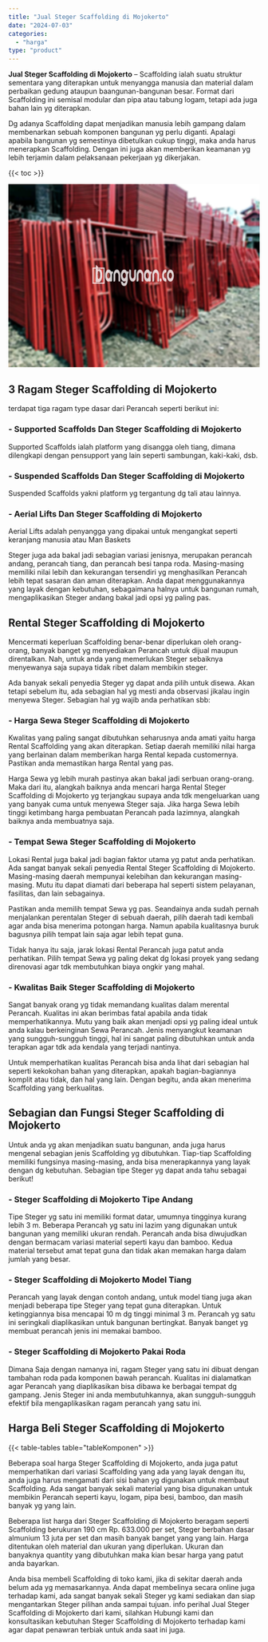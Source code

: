 ```yaml
---
title: "Jual Steger Scaffolding di Mojokerto"
date: "2024-07-03"
categories: 
  - "harga"
type: "product"
---
```


**Jual Steger Scaffolding di Mojokerto** – Scaffolding ialah suatu struktur sementara yang diterapkan untuk menyangga manusia dan material dalam perbaikan gedung ataupun baangunan-bangunan besar. Format dari Scaffolding ini semisal modular dan pipa atau tabung logam, tetapi ada juga bahan lain yg diterapkan.

Dg adanya Scaffolding dapat menjadikan manusia lebih gampang dalam membenarkan sebuah komponen bangunan yg perlu diganti. Apalagi apabila bangunan yg semestinya dibetulkan cukup tinggi, maka anda harus menerapkan Scaffolding. Dengan ini juga akan memberikan keamanan yg lebih terjamin dalam pelaksanaan pekerjaan yg dikerjakan.

{{< toc >}}

![Jual Steger Scaffolding di Mojokerto](/images/sewa-scaffolding-steger-08.png)

## 3 Ragam Steger Scaffolding di Mojokerto

terdapat tiga ragam type dasar dari Perancah seperti berikut ini:

### \- Supported Scaffolds Dan Steger Scaffolding di Mojokerto

Supported Scaffolds ialah platform yang disangga oleh tiang, dimana dilengkapi dengan pensupport yang lain seperti sambungan, kaki-kaki, dsb.

### \- Suspended Scaffolds Dan Steger Scaffolding di Mojokerto

Suspended Scaffolds yakni platform yg tergantung dg tali atau lainnya.

### \- Aerial Lifts Dan Steger Scaffolding di Mojokerto

Aerial Lifts adalah penyangga yang dipakai untuk mengangkat seperti keranjang manusia atau Man Baskets

Steger juga ada bakal jadi sebagian variasi jenisnya, merupakan perancah andang, perancah tiang, dan perancah besi tanpa roda. Masing-masing memiliki nilai lebih dan kekurangan tersendiri yg menghasilkan Perancah lebih tepat sasaran dan aman diterapkan. Anda dapat menggunakannya yang layak dengan kebutuhan, sebagaimana halnya untuk bangunan rumah, mengaplikasikan Steger andang bakal jadi opsi yg paling pas.

## Rental Steger Scaffolding di Mojokerto

Mencermati keperluan Scaffolding benar-benar diperlukan oleh orang-orang, banyak banget yg menyediakan Perancah untuk dijual maupun direntalkan. Nah, untuk anda yang memerlukan Steger sebaiknya menyewanya saja supaya tidak ribet dalam membikin steger.

Ada banyak sekali penyedia Steger yg dapat anda pilih untuk disewa. Akan tetapi sebelum itu, ada sebagian hal yg mesti anda observasi jikalau ingin menyewa Steger. Sebagian hal yg wajib anda perhatikan sbb:

### \- Harga Sewa Steger Scaffolding di Mojokerto

Kwalitas yang paling sangat dibutuhkan seharusnya anda amati yaitu harga Rental Scaffolding yang akan diterapkan. Setiap daerah memiliki nilai harga yang berlainan dalam memberikan harga Rental kepada customernya. Pastikan anda memastikan harga Rental yang pas.

Harga Sewa yg lebih murah pastinya akan bakal jadi serbuan orang-orang. Maka dari itu, alangkah baiknya anda mencari harga Rental Steger Scaffolding di Mojokerto yg terjangkau supaya anda tdk mengeluarkan uang yang banyak cuma untuk menyewa Steger saja. Jika harga Sewa lebih tinggi ketimbang harga pembuatan Perancah pada lazimnya, alangkah baiknya anda membuatnya saja.

### \- Tempat Sewa Steger Scaffolding di Mojokerto

Lokasi Rental juga bakal jadi bagian faktor utama yg patut anda perhatikan. Ada sangat banyak sekali penyedia Rental Steger Scaffolding di Mojokerto. Masing-masing daerah mempunyai kelebihan dan kekurangan masing-masing. Mutu itu dapat diamati dari beberapa hal seperti sistem pelayanan, fasilitas, dan lain sebagainya.

Pastikan anda memilih tempat Sewa yg pas. Seandainya anda sudah pernah menjalankan perentalan Steger di sebuah daerah, pilih daerah tadi kembali agar anda bisa menerima potongan harga. Namun apabila kualitasnya buruk bagusnya pilih tempat lain saja agar lebih tepat guna.

Tidak hanya itu saja, jarak lokasi Rental Perancah juga patut anda perhatikan. Pilih tempat Sewa yg paling dekat dg lokasi proyek yang sedang direnovasi agar tdk membutuhkan biaya ongkir yang mahal.

### \- Kwalitas Baik Steger Scaffolding di Mojokerto

Sangat banyak orang yg tidak memandang kualitas dalam merental Perancah. Kualitas ini akan berimbas fatal apabila anda tidak memperhatikannya. Mutu yang baik akan menjadi opsi yg paling ideal untuk anda kalau berkeinginan Sewa Perancah. Jenis menyangkut keamanan yang sungguh-sungguh tinggi, hal ini sangat paling dibutuhkan untuk anda terapkan agar tdk ada kendala yang terjadi nantinya.

Untuk memperhatikan kualitas Perancah bisa anda lihat dari sebagian hal seperti kekokohan bahan yang diterapkan, apakah bagian-bagiannya komplit atau tidak, dan hal yang lain. Dengan begitu, anda akan menerima Scaffolding yang berkualitas.

## Sebagian dan Fungsi Steger Scaffolding di Mojokerto

Untuk anda yg akan menjadikan suatu bangunan, anda juga harus mengenal sebagian jenis Scaffolding yg dibutuhkan. Tiap-tiap Scaffolding memiliki fungsinya masing-masing, anda bisa menerapkannya yang layak dengan dg kebutuhan. Sebagian tipe Steger yg dapat anda tahu sebagai berikut!

### \- Steger Scaffolding di Mojokerto Tipe Andang

Tipe Steger yg satu ini memiliki format datar, umumnya tingginya kurang lebih 3 m. Beberapa Perancah yg satu ini lazim yang digunakan untuk bangunan yang memiliki ukuran rendah. Perancah anda bisa diwujudkan dengan bermacam variasi material seperti kayu dan bamboo. Kedua material tersebut amat tepat guna dan tidak akan memakan harga dalam jumlah yang besar.

### \- Steger Scaffolding di Mojokerto Model Tiang

Perancah yang layak dengan contoh andang, untuk model tiang juga akan menjadi beberapa tipe Steger yang tepat guna diterapkan. Untuk ketinggiannya bisa mencapai 10 m dg tinggi minimal 3 m. Perancah yg satu ini seringkali diaplikasikan untuk bangunan bertingkat. Banyak banget yg membuat perancah jenis ini memakai bamboo.

### \- Steger Scaffolding di Mojokerto Pakai Roda

Dimana Saja dengan namanya ini, ragam Steger yang satu ini dibuat dengan tambahan roda pada komponen bawah perancah. Kualitas ini dialamatkan agar Perancah yang diaplikasikan bisa dibawa ke berbagai tempat dg gampang. Jenis Steger ini anda membutuhkannya, akan sungguh-sungguh efektif bila mengaplikasikan ragam perancah yang satu ini.

## Harga Beli Steger Scaffolding di Mojokerto

{{< table-tables table="tableKomponen" >}}

Beberapa soal harga Steger Scaffolding di Mojokerto, anda juga patut memperhatikan dari variasi Scaffolding yang ada yang layak dengan itu, anda juga harus mengamati dari sisi bahan yg digunakan untuk membaut Scaffolding. Ada sangat banyak sekali material yang bisa digunakan untuk membikin Perancah seperti kayu, logam, pipa besi, bamboo, dan masih banyak yg yang lain.

Beberapa list harga dari Steger Scaffolding di Mojokerto beragam seperti Scaffolding berukuran 190 cm Rp. 633.000 per set, Steger berbahan dasar almunium 13 juta per set dan masih banyak banget yang yang lain. Harga ditentukan oleh material dan ukuran yang diperlukan. Ukuran dan banyaknya quantity yang dibutuhkan maka kian besar harga yang patut anda bayarkan.

Anda bisa membeli Scaffolding di toko kami, jika di sekitar daerah anda belum ada yg memasarkannya. Anda dapat membelinya secara online juga terhadap kami, ada sangat banyak sekali Steger yg kami sediakan dan siap mengantarkan Steger pilihan anda sampai tujuan. info perihal Jual Steger Scaffolding di Mojokerto dari kami, silahkan Hubungi kami dan konsultasikan kebutuhan Steger Scaffolding di Mojokerto terhadap kami agar dapat penawran terbiak untuk anda saat ini juga.
